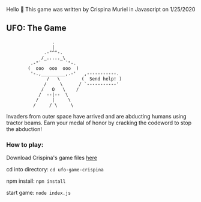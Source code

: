 Hello 👋 This game was written by Crispina Muriel
in Javascript
on 1/25/2020

## UFO: The Game

```
                 .
                 |
              .-"^"-.
             /_....._\
         .-"`         `"-.
        (  ooo  ooo  ooo  )
         '-.,_________,.-'   ,-----------.
               /   \        (  Send help! )
              /     \      / `-----------'
             /   O   \    /
            /  --|--  \
           /     |     \
          /     / \     \
```

Invaders from outer space have arrived and are abducting humans using tractor beams. Earn your medal of honor by cracking the codeword to stop the abduction!

### How to play:

Download Crispina's game files [here](https://github.com/crispinamuriel/internship-code-challenge/tree/master/backend/ufo-game-crispina)


cd into directory: `cd ufo-game-crispina`

npm install: `npm install`

start game: `node index.js`


